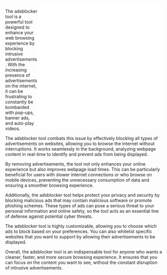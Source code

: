 <img align="right" alt="adsblocker" width ="400" src="https://github.com/thegreatpayload/adsblocker/blob/3431ef55154c5cd3d5338f5982fdb16ce0a58b9a/adsblocker.gif">
<p>The adsblocker tool is a powerful tool designed to enhance your web browsing experience by blocking intrusive advertisements. With the increasing presence of advertisements on the internet, it can be frustrating to constantly be bombarded with pop-ups, banner ads, and auto-play videos. 

The adsblocker tool combats this issue by effectively blocking all types of advertisements on websites, allowing you to browse the internet without interruptions. It works seamlessly in the background, analyzing webpage content in real-time to identify and prevent ads from being displayed.

By removing advertisements, the tool not only enhances your online experience but also improves webpage load times. This can be particularly beneficial for users with slower internet connections or who browse on mobile devices, preventing the unnecessary consumption of data and ensuring a smoother browsing experience.

Additionally, the adsblocker tool helps protect your privacy and security by blocking malicious ads that may contain malicious software or promote phishing schemes. These types of ads can pose a serious threat to your personal information and online safety, so the tool acts as an essential line of defense against potential cyber threats.

The adsblocker tool is highly customizable, allowing you to choose which ads to block based on your preferences. You can also whitelist specific websites that you want to support by allowing their advertisements to be displayed.

Overall, the adsblocker tool is an indispensable tool for anyone who wants a cleaner, faster, and more secure browsing experience. It ensures that you can focus on the content you want to see, without the constant disruption of intrusive advertisements.</p>


